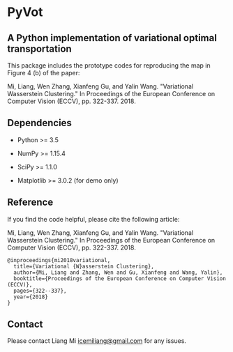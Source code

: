 # PyVot
## A Python implementation of variational optimal transportation
This package includes the prototype codes for reproducing the map in Figure 4 (b) of the paper:

Mi, Liang, Wen Zhang, Xianfeng Gu, and Yalin Wang. "Variational Wasserstein Clustering." In Proceedings of the European Conference on Computer Vision (ECCV), pp. 322-337. 2018.

## Dependencies
* Python >= 3.5

* NumPy >= 1.15.4

* SciPy >= 1.1.0

* Matplotlib >= 3.0.2 (for demo only)

## Reference
If you find the code helpful, please cite the following article:

Mi, Liang, Wen Zhang, Xianfeng Gu, and Yalin Wang. "Variational Wasserstein Clustering." In Proceedings of the European Conference on Computer Vision (ECCV), pp. 322-337. 2018.

```
@inproceedings{mi2018variational,
  title={Variational {W}asserstein Clustering},
  author={Mi, Liang and Zhang, Wen and Gu, Xianfeng and Wang, Yalin},
  booktitle={Proceedings of the European Conference on Computer Vision (ECCV)},
  pages={322--337},
  year={2018}
}
```

## Contact
Please contact Liang Mi icemiliang@gmail.com for any issues. 
